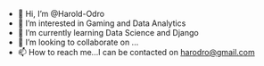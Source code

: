 - 👋 Hi, I’m @Harold-Odro
- 👀 I’m interested in Gaming and Data Analytics
- 🌱 I’m currently learning Data Science and Django
- 💞️ I’m looking to collaborate on ...
- 📫 How to reach me...I can be contacted on harodro@gmail.com

<!---
Harold-Odro/Harold-Odro is a ✨ special ✨ repository because its `README.md` (this file) appears on your GitHub profile.
You can click the Preview link to take a look at your changes.
--->
